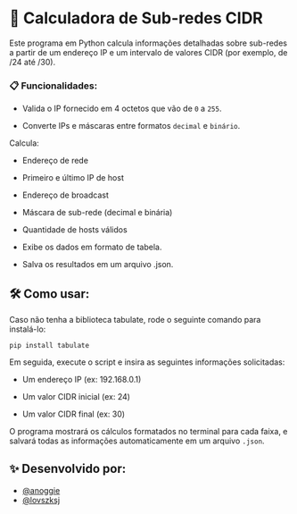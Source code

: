 # 🧮 Calculadora de Sub-redes CIDR
Este programa em Python calcula informações detalhadas sobre sub-redes a partir de um endereço IP e um intervalo de valores CIDR (por exemplo, de /24 até /30).

### 📋 Funcionalidades:

- Valida o IP fornecido em 4 octetos que vão de `0` a `255`.

- Converte IPs e máscaras entre formatos `decimal` e `binário`.

Calcula:

- Endereço de rede

- Primeiro e último IP de host

- Endereço de broadcast

- Máscara de sub-rede (decimal e binária)

- Quantidade de hosts válidos

- Exibe os dados em formato de tabela.

- Salva os resultados em um arquivo .json.


## 🛠️ Como usar:
Caso não tenha a biblioteca tabulate, rode o seguinte comando para instalá-lo:
```
pip install tabulate
```
Em seguida, execute o script e insira as seguintes informações solicitadas:

- Um endereço IP (ex: 192.168.0.1)

- Um valor CIDR inicial (ex: 24)

- Um valor CIDR final (ex: 30)

O programa mostrará os cálculos formatados no terminal para cada faixa, e salvará todas as informações automaticamente em um arquivo `.json`.
## ✨ Desenvolvido por:

- [@anoggie](https://www.github.com/anoggie)
- [@lovszksj](https://www.github.com/lovszksj)

